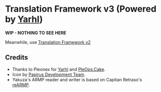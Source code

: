 # Translation Framework v3 (Powered by [Yarhl](https://scenegate.github.io/Yarhl/))

**WIP - NOTHING TO SEE HERE**

Meanwhile, use [Translation Framework v2](https://github.com/Kaplas80/TranslationFramework2)

## Credits

* Thanks to Pleonex for [Yarhl](https://scenegate.github.io/Yarhl/) and [PleOps.Cake](https://www.pleonex.dev/PleOps.Cake/).
* Icon by [Papirus Development Team](https://github.com/PapirusDevelopmentTeam/papirus-icon-theme/).
* Yakuza's ARMP reader and writer is based on Capitan Retraso's [reARMP](https://github.com/CapitanRetraso/reARMP).
